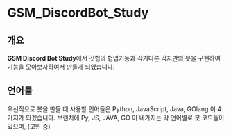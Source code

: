 # GSM_DiscordBot_Study
## 개요
**GSM Discord Bot Study**에서
깃헙의 협업기능과 각기다른 각자만의 봇을 구현하여
기능을 모아보자하여서 만들게 되었습니다.

## 언어들
우선적으로 봇을 만들 때 사용할 언어들은 Python, JavaScript, Java, GOlang
이 4가지가 되겠습니다.
브랜치에 Py, JS, JAVA, GO 이 네가지는 각 언어별로 봇 코드들이 있으며, (고민 중)
